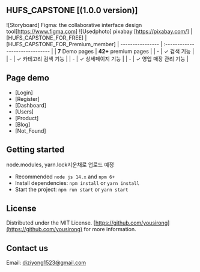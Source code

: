 ## HUFS_CAPSTONE [(1.0.0 version)]

![Storyboard] Figma: the collaborative interface design tool[https://www.figma.com]
![Usedphoto] pixabay [https://pixabay.com/]
| [HUFS_CAPSTONE_FOR_FREE] | [HUFS_CAPSTONE_FOR_Premium_member]
| ---------------- | :------------------------------ |
| **7** Demo pages | **42+** premium pages |
| - | ✓ 검색 기능 |
| - | ✓ 카테고리 검색 기능 |
| - | ✓ 상세페이지 기능 |
| - | ✓ 영업 매장 관리 기능 |

## Page demo

- [Login]
- [Register]
- [Dashboard]
- [Users]
- [Product]
- [Blog]
- [Not_Found]

## Getting started

node.modules, yarn.lock지운채로 업로드 예정

- Recommended `node js 14.x` and `npm 6+`
- Install dependencies: `npm install` or `yarn install`
- Start the project: `npm run start` or `yarn start`

## License

Distributed under the MIT License. [https://github.com/yousirong](https://github.com/yousirong) for more information.

## Contact us

Email: diziyong1523@gmail.com
